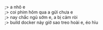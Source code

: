 ;> a nhô e<br>
;> coi phim hôm qua a gửi chưa e<br>
;> nay chắc ngủ sớm e, a bị cảm ròi<br>
;> build docker nảy giờ sao treo hoài e, éo hỉu

